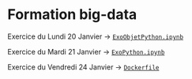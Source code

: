# Formation big-data
Exercice du Lundi 20 Janvier -> [`ExoObjetPython.ipynb`](/tpLundi/ExoObjetPython.ipynb)

Exercice du Mardi 21 Janvier -> [`ExoPython.ipynb`](/tpMardi/ExoPython.ipynb)

Exercice du Vendredi 24 Janvier -> [`Dockerfile`](/tpVendredi/Dockerfile)
